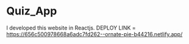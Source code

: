 # Quiz_App
I developed this website in Reactjs.
DEPLOY LINK = https://656c500978668a6adc7fd262--ornate-pie-b44216.netlify.app/
